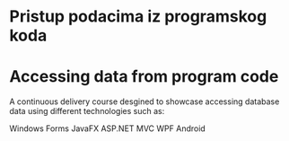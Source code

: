 # Pristup podacima iz programskog koda
# Accessing data from program code

A continuous delivery course desgined to showcase accessing database data using different technologies such as:

Windows Forms
JavaFX
ASP.NET MVC
WPF
Android
